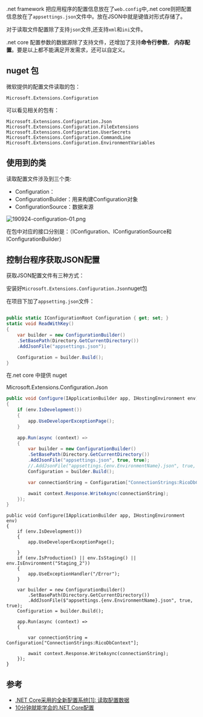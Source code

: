 ﻿

.net framework 把应用程序的配置信息放在了`web.config`中,.net core则把配置信息放在了`appsettings.json`文件中。放在JSON中就是键值对形式存储了。

对于读取文件配置除了支持`json`文件,还支持`xml`和`ini`文件。

.net core 配置参数的数据源除了支持文件，还增加了支持**命令行参数**， **内存配置**。要是以上都不能满足开发需求，还可以自定义。

## nuget 包

微软提供的配置文件读取的包：
```
Microsoft.Extensions.Configuration
```

可以看见相关的包有：
```
Microsoft.Extensions.Configuration.Json
Microsoft.Extensions.Configuration.FileExtensions
Microsoft.Extensions.Configuration.UserSecrets
Microsoft.Extensions.Configuration.CommandLine
Microsoft.Extensions.Configuration.EnvironmentVariables
```
## 使用到的类

读取配置文件涉及到三个类:
- Configuration：
- ConfigurationBuilder：用来构建Configuration对象
- ConfigurationSource：数据来源

![190924-configuration-01.png](https://img2018.cnblogs.com/blog/376223/201909/376223-20190924173538430-1964101661.png)

在包中对应的接口分别是：（IConfiguration、IConfigurationSource和IConfigurationBuilder）

## 控制台程序获取JSON配置

获取JSON配置文件有三种方式：

安装好`Microsoft.Extensions.Configuration.Json`nuget包

在项目下加了`appsetting.json`文件：
```json

```

```cs
public static IConfigurationRoot Configuration { get; set; }
static void ReadWithKey()
{
    var builder = new ConfigurationBuilder()
    .SetBasePath(Directory.GetCurrentDirectory())
    .AddJsonFile("appsettings.json");

    Configuration = builder.Build();
}
```


在.net core 中提供
nuget

Microsoft.Extensions.Configuration.Json


```cs
public void Configure(IApplicationBuilder app, IHostingEnvironment env)
{
    if (env.IsDevelopment())
    {
        app.UseDeveloperExceptionPage();
    }

    app.Run(async (context) =>
    {
        var builder = new ConfigurationBuilder()
        .SetBasePath(Directory.GetCurrentDirectory())
        .AddJsonFile("appsettings.json", true, true);
        //.AddJsonFile("appsettings.{env.EnvironmentName}.json", true, true);
        Configuration = builder.Build();

        var connectionString = Configuration["ConnectionStrings:RicoDbContext"];

        await context.Response.WriteAsync(connectionString);
    });
}
```

```
public void Configure(IApplicationBuilder app, IHostingEnvironment env)
{
    if (env.IsDevelopment())
    {
        app.UseDeveloperExceptionPage();

    }
    if (env.IsProduction() || env.IsStaging() || env.IsEnvironment("Staging_2"))
    {
        app.UseExceptionHandler("/Error");
    }

    var builder = new ConfigurationBuilder()
        .SetBasePath(Directory.GetCurrentDirectory())
        .AddJsonFile($"appsettings.{env.EnvironmentName}.json", true, true);
    Configuration = builder.Build();

    app.Run(async (context) =>
    {

        var connectionString = Configuration["ConnectionStrings:RicoDbContext"];

        await context.Response.WriteAsync(connectionString);
    });
}
```

## 参考

- [.NET Core采用的全新配置系统[1]: 读取配置数据](https://www.cnblogs.com/artech/p/new-config-system-01.html)
- [10分钟就能学会的.NET Core配置](https://www.cnblogs.com/nianming/p/7083964.html)